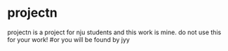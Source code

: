 # projectn
projectn is a project for nju students and this work is mine.
do not use this for your work!
#or you will be found by jyy
